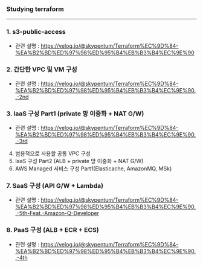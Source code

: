 ### Studying terraform
---

### 1. s3-public-access  
  - 관련 설명 : https://velog.io/@skypentum/Terraform%EC%9D%84-%EA%B2%BD%ED%97%98%ED%95%B4%EB%B3%B4%EC%9E%90

### 2. 간단한 VPC 및 VM 구성 
  - 관련 설명 : https://velog.io/@skypentum/Terraform%EC%9D%84-%EA%B2%BD%ED%97%98%ED%95%B4%EB%B3%B4%EC%9E%90..-2nd

### 3. IaaS 구성 Part1 (private 망 이중화 + NAT G/W)
  - 관련 설명 : https://velog.io/@skypentum/Terraform%EC%9D%84-%EA%B2%BD%ED%97%98%ED%95%B4%EB%B3%B4%EC%9E%90..-3rd

4. 범용적으로 사용할 공통 VPC 구성
5. IaaS 구성 Part2 (ALB + private 망 이중화 + NAT G/W)
6. AWS Managed 서비스 구성 Part1(Elasticache, AmazonMQ, MSk)

### 7. SaaS 구성 (API G/W + Lambda)
  - 관련 설명 : https://velog.io/@skypentum/Terraform%EC%9D%84-%EA%B2%BD%ED%97%98%ED%95%B4%EB%B3%B4%EC%9E%90..-5th-Feat.-Amazon-Q-Developer

### 8. PaaS 구성 (ALB + ECR + ECS)
  - 관련 설명 : https://velog.io/@skypentum/Terraform%EC%9D%84-%EA%B2%BD%ED%97%98%ED%95%B4%EB%B3%B4%EC%9E%90..-4th